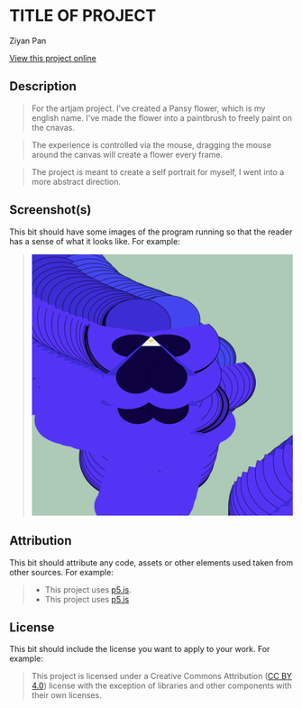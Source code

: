 # TITLE OF PROJECT
Ziyan Pan

[View this project online](https://pansyqwq.github.io/cart253/ArtJam/)

## Description

>For the artjam project. I've created a Pansy flower, which is my english name. I've made the flower into a paintbrush to freely paint on the cnavas. 

> The experience is controlled via the mouse, dragging the mouse around the canvas will create a flower every frame. 

> The project is meant to create a self portrait for myself, I went into a more abstract direction. 

## Screenshot(s)

This bit should have some images of the program running so that the reader has a sense of what it looks like. For example:

> ![Image of painting](./painting.png)

## Attribution

This bit should attribute any code, assets or other elements used taken from other sources. For example:

> - This project uses [p5.js](https://p5js.org/reference/p5/arc/).
> - This project uses [p5.js](https://p5js.org/reference/p5/rotate/)


## License

This bit should include the license you want to apply to your work. For example:

> This project is licensed under a Creative Commons Attribution ([CC BY 4.0](https://creativecommons.org/licenses/by/4.0/deed.en)) license with the exception of libraries and other components with their own licenses.